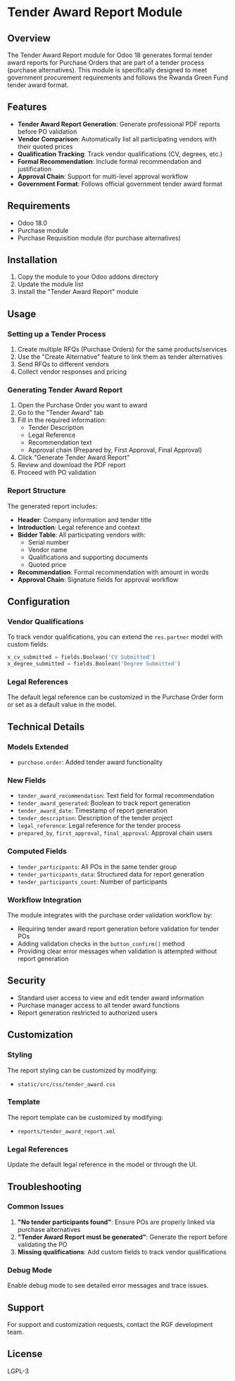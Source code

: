 # Tender Award Report Module

## Overview

The Tender Award Report module for Odoo 18 generates formal tender award reports for Purchase Orders that are part of a tender process (purchase alternatives). This module is specifically designed to meet government procurement requirements and follows the Rwanda Green Fund tender award format.

## Features

- **Tender Award Report Generation**: Generate professional PDF reports before PO validation
- **Vendor Comparison**: Automatically list all participating vendors with their quoted prices
- **Qualification Tracking**: Track vendor qualifications (CV, degrees, etc.)
- **Formal Recommendation**: Include formal recommendation and justification
- **Approval Chain**: Support for multi-level approval workflow
- **Government Format**: Follows official government tender award format

## Requirements

- Odoo 18.0
- Purchase module
- Purchase Requisition module (for purchase alternatives)

## Installation

1. Copy the module to your Odoo addons directory
2. Update the module list
3. Install the "Tender Award Report" module

## Usage

### Setting up a Tender Process

1. Create multiple RFQs (Purchase Orders) for the same products/services
2. Use the "Create Alternative" feature to link them as tender alternatives
3. Send RFQs to different vendors
4. Collect vendor responses and pricing

### Generating Tender Award Report

1. Open the Purchase Order you want to award
2. Go to the "Tender Award" tab
3. Fill in the required information:
   - Tender Description
   - Legal Reference
   - Recommendation text
   - Approval chain (Prepared by, First Approval, Final Approval)
4. Click "Generate Tender Award Report"
5. Review and download the PDF report
6. Proceed with PO validation

### Report Structure

The generated report includes:

- **Header**: Company information and tender title
- **Introduction**: Legal reference and context
- **Bidder Table**: All participating vendors with:
  - Serial number
  - Vendor name
  - Qualifications and supporting documents
  - Quoted price
- **Recommendation**: Formal recommendation with amount in words
- **Approval Chain**: Signature fields for approval workflow

## Configuration

### Vendor Qualifications

To track vendor qualifications, you can extend the `res.partner` model with custom fields:

```python
x_cv_submitted = fields.Boolean('CV Submitted')
x_degree_submitted = fields.Boolean('Degree Submitted')
```

### Legal References

The default legal reference can be customized in the Purchase Order form or set as a default value in the model.

## Technical Details

### Models Extended

- `purchase.order`: Added tender award functionality

### New Fields

- `tender_award_recommendation`: Text field for formal recommendation
- `tender_award_generated`: Boolean to track report generation
- `tender_award_date`: Timestamp of report generation
- `tender_description`: Description of the tender project
- `legal_reference`: Legal reference for the tender process
- `prepared_by`, `first_approval`, `final_approval`: Approval chain users

### Computed Fields

- `tender_participants`: All POs in the same tender group
- `tender_participants_data`: Structured data for report generation
- `tender_participants_count`: Number of participants

### Workflow Integration

The module integrates with the purchase order validation workflow by:
- Requiring tender award report generation before validation for tender POs
- Adding validation checks in the `button_confirm()` method
- Providing clear error messages when validation is attempted without report generation

## Security

- Standard user access to view and edit tender award information
- Purchase manager access to all tender award functions
- Report generation restricted to authorized users

## Customization

### Styling

The report styling can be customized by modifying:
- `static/src/css/tender_award.css`

### Template

The report template can be customized by modifying:
- `reports/tender_award_report.xml`

### Legal References

Update the default legal reference in the model or through the UI.

## Troubleshooting

### Common Issues

1. **"No tender participants found"**: Ensure POs are properly linked via purchase alternatives
2. **"Tender Award Report must be generated"**: Generate the report before validating the PO
3. **Missing qualifications**: Add custom fields to track vendor qualifications

### Debug Mode

Enable debug mode to see detailed error messages and trace issues.

## Support

For support and customization requests, contact the RGF development team.

## License

LGPL-3

